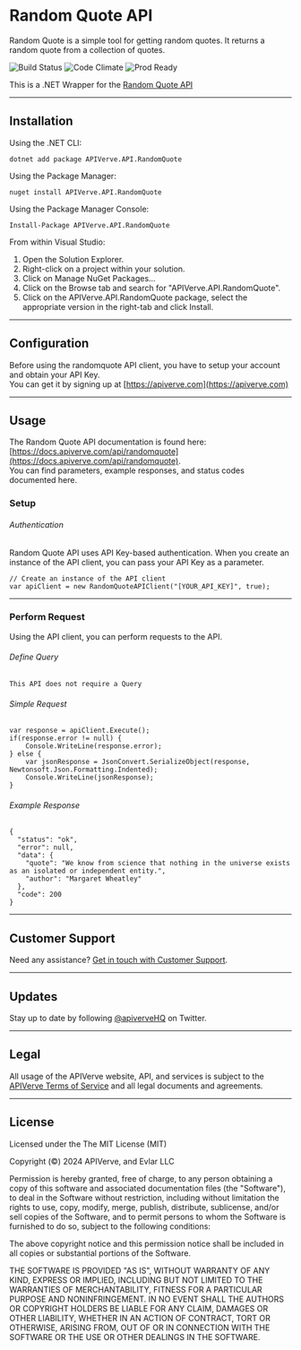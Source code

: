 Random Quote API
============

Random Quote is a simple tool for getting random quotes. It returns a random quote from a collection of quotes.

![Build Status](https://img.shields.io/badge/build-passing-green)
![Code Climate](https://img.shields.io/badge/maintainability-B-purple)
![Prod Ready](https://img.shields.io/badge/production-ready-blue)

This is a .NET Wrapper for the [Random Quote API](https://apiverve.com/marketplace/api/randomquote)

---

## Installation

Using the .NET CLI:
```
dotnet add package APIVerve.API.RandomQuote
```

Using the Package Manager:
```
nuget install APIVerve.API.RandomQuote
```

Using the Package Manager Console:
```
Install-Package APIVerve.API.RandomQuote
```

From within Visual Studio:

1. Open the Solution Explorer.
2. Right-click on a project within your solution.
3. Click on Manage NuGet Packages...
4. Click on the Browse tab and search for "APIVerve.API.RandomQuote".
5. Click on the APIVerve.API.RandomQuote package, select the appropriate version in the right-tab and click Install.


---

## Configuration

Before using the randomquote API client, you have to setup your account and obtain your API Key.  
You can get it by signing up at [https://apiverve.com](https://apiverve.com)

---

## Usage

The Random Quote API documentation is found here: [https://docs.apiverve.com/api/randomquote](https://docs.apiverve.com/api/randomquote).  
You can find parameters, example responses, and status codes documented here.

### Setup

###### Authentication
Random Quote API uses API Key-based authentication. When you create an instance of the API client, you can pass your API Key as a parameter.

```
// Create an instance of the API client
var apiClient = new RandomQuoteAPIClient("[YOUR_API_KEY]", true);
```

---


### Perform Request
Using the API client, you can perform requests to the API.

###### Define Query

```
This API does not require a Query
```

###### Simple Request

```
var response = apiClient.Execute();
if(response.error != null) {
	Console.WriteLine(response.error);
} else {
    var jsonResponse = JsonConvert.SerializeObject(response, Newtonsoft.Json.Formatting.Indented);
    Console.WriteLine(jsonResponse);
}
```

###### Example Response

```
{
  "status": "ok",
  "error": null,
  "data": {
    "quote": "We know from science that nothing in the universe exists as an isolated or independent entity.",
    "author": "Margaret Wheatley"
  },
  "code": 200
}
```

---

## Customer Support

Need any assistance? [Get in touch with Customer Support](https://apiverve.com/contact).

---

## Updates
Stay up to date by following [@apiverveHQ](https://twitter.com/apiverveHQ) on Twitter.

---

## Legal

All usage of the APIVerve website, API, and services is subject to the [APIVerve Terms of Service](https://apiverve.com/terms) and all legal documents and agreements.

---

## License
Licensed under the The MIT License (MIT)

Copyright (&copy;) 2024 APIVerve, and Evlar LLC

Permission is hereby granted, free of charge, to any person obtaining a copy of this software and associated documentation files (the "Software"), to deal in the Software without restriction, including without limitation the rights to use, copy, modify, merge, publish, distribute, sublicense, and/or sell copies of the Software, and to permit persons to whom the Software is furnished to do so, subject to the following conditions:

The above copyright notice and this permission notice shall be included in all copies or substantial portions of the Software.

THE SOFTWARE IS PROVIDED "AS IS", WITHOUT WARRANTY OF ANY KIND, EXPRESS OR IMPLIED, INCLUDING BUT NOT LIMITED TO THE WARRANTIES OF MERCHANTABILITY, FITNESS FOR A PARTICULAR PURPOSE AND NONINFRINGEMENT. IN NO EVENT SHALL THE AUTHORS OR COPYRIGHT HOLDERS BE LIABLE FOR ANY CLAIM, DAMAGES OR OTHER LIABILITY, WHETHER IN AN ACTION OF CONTRACT, TORT OR OTHERWISE, ARISING FROM, OUT OF OR IN CONNECTION WITH THE SOFTWARE OR THE USE OR OTHER DEALINGS IN THE SOFTWARE.